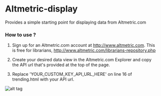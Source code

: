 Altmetric-display
=================

Provides a simple starting point for displaying data from Altmetric.com

### How to use ? ##

1. Sign up for an Altmetric.com account at http://www.altmetric.com.  This is free for librarians, http://www.altmetric.com/librarians-repository.php

2. Create your desired data view in the Altmetric.com Explorer and copy the API url that's provided at the top of the page.

3. Replace 'YOUR_CUSTOM_KEY_API_URL_HERE' on line 16 of trending.html with your API url.

![alt tag](https://raw.github.com/jfurfey/Altmetric-display/master/screenshot-API-button.png)
